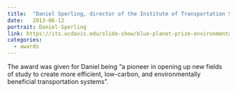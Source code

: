 ```yaml
---
title:  "Daniel Sperling, director of the Institute of Transportation Studies at the University of California, Davis, is one of two recipients of the 2013 Blue Planet Prize."
date:   2013-06-12
portrait: Daniel-Sperling
link: https://its.ucdavis.edu/slide-show/blue-planet-prize-environmental-nobel-awarded-to-dan-sperling/
categories:
  - awards
---
```

The award was given for Daniel being “a pioneer in opening up new fields of study to create more efficient, low-carbon, and environmentally beneficial transportation systems”.
